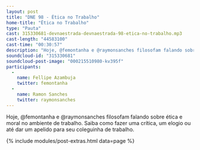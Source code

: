 ```yaml
---
layout: post
title: "DNE 98 - Ética no Trabalho"
home-title: "Ëtica no Trabalho"
type: "Pauta"
cast: 315330681-devnaestrada-devnaestrada-98-etica-no-trabalho.mp3
cast-length: "44583100"
cast-time: "00:30:57"
description: "Hoje, @femontanha e @raymonsanches filosofam falando sobre ética e moral no ambiente de trabalho. Saiba como fazer uma crítica, um elogio ou até dar um apelido para seu coleguinha de trabalho."
soundcloud-id: "315330681"
soundcloud-post-image: "000215510980-kv395f"
participants:
  -
    name: Fellipe Azambuja
    twitter: femontanha
  -
    name: Ramon Sanches
    twitter: raymonsanches
---
```


Hoje, @femontanha e @raymonsanches filosofam falando sobre ética e moral no ambiente de trabalho. Saiba como fazer uma crítica, um elogio ou até dar um apelido para seu coleguinha de trabalho.

{% include modules/post-extras.html data=page %}
